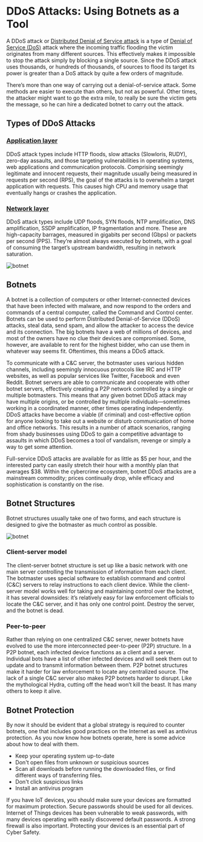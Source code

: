 # DDoS Attacks: Using Botnets as a Tool

A DDoS attack or [Distributed Denial of Service attack](https://en.wikipedia.org/wiki/Denial-of-service_attack#Distributed_DoS_attack) is a type of [Denial of Service (DoS)](https://en.wikipedia.org/wiki/Denial-of-service_attack) attack where the incoming traffic flooding the victim originates from many different sources. This effectively makes it impossible to stop the attack simply by blocking a single source.
Since the DDoS attack uses thousands, or hundreds of thousands, of sources to flood its target its power is greater than a DoS attack by quite a few orders of magnitude. 

There’s more than one way of carrying out a denial-of-service attack. Some methods are easier to execute than others, but not as powerful. Other times, the attacker might want to go the extra mile, to really be sure the victim gets the message, so he can hire a dedicated botnet to carry out the attack.

## Types of DDoS Attacks 

### [Application layer](https://en.wikipedia.org/wiki/Denial-of-service_attack#Application-layer_attacks)
DDoS attack types include HTTP floods, slow attacks (Slowloris, RUDY), zero-day assaults, and those targeting vulnerabilities in operating systems, web applications and communication protocols. Comprising seemingly legitimate and innocent requests, their magnitude usually being measured in requests per second (RPS), the goal of the attacks is to overwhelm a target application with requests. This causes high CPU and memory usage that eventually hangs or crashes the application.
### [Network layer](https://en.wikipedia.org/wiki/Denial-of-service_attack#HTTP_slow_POST_DoS_attack)
DDoS attack types include UDP floods, SYN floods, NTP amplification, DNS amplification, SSDP amplification, IP fragmentation and more.
These are high-capacity barrages, measured in gigabits per second (Gbps) or packets per second (PPS). They’re almost always executed by botnets, with a goal of consuming the target’s upstream bandwidth, resulting in network saturation.

![botnet](https://github.com/gagan3012/engineering-education/blob/article-3/DDoSBotnets/what-is-a-botnet-and-how-to-protect-yourself-in-2019-1.png.png)
## Botnets

A botnet is a collection of computers or other Internet-connected devices that have been infected with malware, and now respond to the orders and commands of a central computer, called the Command and Control center. Botnets can be used to perform Distributed Denial-of-Service (DDoS) attacks, steal data, send spam, and allow the attacker to access the device and its connection. The big botnets have a web of millions of devices, and most of the owners have no clue their devices are compromised. Some, however, are available to rent for the highest bidder, who can use them in whatever way seems fit. Oftentimes, this means a DDoS attack.

To communicate with a C&C server, the botmaster uses various hidden channels, including seemingly innocuous protocols like IRC and HTTP websites, as well as popular services like Twitter, Facebook and even Reddit. Botnet servers are able to communicate and cooperate with other botnet servers, effectively creating a P2P network controlled by a single or multiple botmasters. This means that any given botnet DDoS attack may have multiple origins, or be controlled by multiple individuals—sometimes working in a coordinated manner, other times operating independently.
DDoS attacks have become a viable (if criminal) and cost-effective option for anyone looking to take out a website or disturb communication of home and office networks. This results in a number of attack scenarios, ranging from shady businesses using DDoS to gain a competitive advantage to assaults in which DDoS becomes a tool of vandalism, revenge or simply a way to get some attention.

Full-service DDoS attacks are available for as little as $5 per hour, and the interested party can easily stretch their hour with a monthly plan that averages $38. Within the cybercrime ecosystem, botnet DDoS attacks are a mainstream commodity; prices continually drop, while efficacy and sophistication is constantly on the rise.

## Botnet Structures 

Botnet structures usually take one of two forms, and each structure is designed to give the botmaster as much control as possible.

![botnet](https://github.com/gagan3012/engineering-education/blob/article-3/DDoSBotnets/structuresBotNets.jpg)

### Client-server model

The client-server botnet structure is set up like a basic network with one main server controlling the transmission of information from each client. The botmaster uses special software to establish command and control (C&C) servers to relay instructions to each client device.
While the client-server model works well for taking and maintaining control over the botnet, it has several downsides: it’s relatively easy for law enforcement officials to locate the C&C server, and it has only one control point. Destroy the server, and the botnet is dead.
### Peer-to-peer
Rather than relying on one centralized C&C server, newer botnets have evolved to use the more interconnected peer-to-peer (P2P) structure. In a P2P botnet, each infected device functions as a client and a server. Individual bots have a list of other infected devices and will seek them out to update and to transmit information between them.
P2P botnet structures make it harder for law enforcement to locate any centralized source. The lack of a single C&C server also makes P2P botnets harder to disrupt. Like the mythological Hydra, cutting off the head won’t kill the beast. It has many others to keep it alive.

## Botnet Protection

By now it should be evident that a global strategy is required to counter botnets, one that includes good practices on the Internet as well as antivirus protection. As you now know how botnets operate, here is some advice about how to deal with them.

- Keep your operating system up-to-date
- Don't open files from unknown or suspicious sources
- Scan all downloads before running the downloaded files, or find different ways of transferring files.
- Don't click suspicious links
- Install an antivirus program

If you have IoT devices, you should make sure your devices are formatted for maximum protection. Secure passwords should be used for all devices. Internet of Things devices has been vulnerable to weak passwords, with many devices operating with easily discovered default passwords. A strong firewall is also important. Protecting your devices is an essential part of Cyber Safety.
